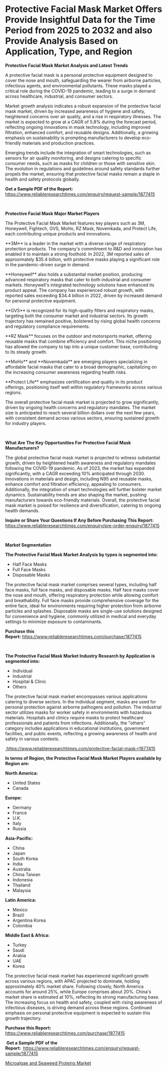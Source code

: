 <p><h1>Protective Facial Mask Market Offers Provide Insightful Data for the Time Period from 2025 to 2032 and also Provide Analysis Based on Application, Type, and Region</h1></p><p><strong>Protective Facial Mask Market Analysis and Latest Trends</strong></p>
<p><p>A protective facial mask is a personal protective equipment designed to cover the nose and mouth, safeguarding the wearer from airborne particles, infectious agents, and environmental pollutants. These masks played a critical role during the COVID-19 pandemic, leading to a surge in demand across healthcare, industrial, and consumer sectors.</p><p>Market growth analysis indicates a robust expansion of the protective facial mask market, driven by increased awareness of hygiene and safety, heightened concerns over air quality, and a rise in respiratory illnesses. The market is expected to grow at a CAGR of 5.8% during the forecast period, reflecting ongoing innovations in mask technology, including improved filtration, enhanced comfort, and reusable designs. Additionally, a growing emphasis on sustainability is prompting manufacturers to develop eco-friendly materials and production practices.</p><p>Emerging trends include the integration of smart technologies, such as sensors for air quality monitoring, and designs catering to specific consumer needs, such as masks for children or those with sensitive skin. The evolution in regulations and guidelines around safety standards further propels the market, ensuring that protective facial masks remain a staple in health and safety protocols globally.</p></p>
<p><strong>Get a Sample PDF of the Report:&nbsp;</strong> <a href="https://www.reliableresearchtimes.com/enquiry/request-sample/1877415?utm_campaign=3583&utm_medium=2&utm_source=Github&utm_content=ia&utm_term=05042025&utm_id=protective-facial-mask">https://www.reliableresearchtimes.com/enquiry/request-sample/1877415</a></p>
<p>&nbsp;</p>
<p><strong>Protective Facial Mask Major Market Players</strong></p>
<p><p>The Protective Facial Mask Market features key players such as 3M, Honeywell, Fightech, GVS, MoHo, RZ Mask, Novemkada, and Protect Life, each contributing unique products and innovations.</p><p>**3M** is a leader in the market with a diverse range of respiratory protection products. The company's commitment to R&D and innovation has enabled it to maintain a strong foothold. In 2022, 3M reported sales of approximately $35.4 billion, with protective masks playing a significant role in the pandemic-driven surge in demand.</p><p>**Honeywell** also holds a substantial market position, producing advanced respiratory masks that cater to both industrial and consumer markets. Honeywell's integrated technology solutions have enhanced its product appeal. The company has experienced robust growth, with reported sales exceeding $34.4 billion in 2022, driven by increased demand for personal protective equipment.</p><p>**GVS** is recognized for its high-quality filters and respiratory masks, targeting both the consumer market and industrial sectors. Its growth trajectory has remained positive, bolstered by rising global health concerns and regulatory compliance requirements.</p><p>**RZ Mask** focuses on the outdoor and motorsports market, offering reusable masks that combine efficiency and comfort. This niche positioning has allowed the company to tap into a unique customer base, contributing to its steady growth.</p><p>**MoHo** and **Novemkada** are emerging players specializing in affordable facial masks that cater to a broad demographic, capitalizing on the increasing consumer awareness regarding health risks.</p><p>**Protect Life** emphasizes certification and quality in its product offerings, positioning itself well within regulatory frameworks across various regions.</p><p>The overall protective facial mask market is projected to grow significantly, driven by ongoing health concerns and regulatory mandates. The market size is anticipated to reach several billion dollars over the next few years, with consistent demand across various sectors, ensuring sustained growth for industry players.</p></p>
<p>&nbsp;</p>
<p><strong>What Are The Key Opportunities For Protective Facial Mask Manufacturers?</strong></p>
<p><p>The global protective facial mask market is projected to witness substantial growth, driven by heightened health awareness and regulatory mandates following the COVID-19 pandemic. As of 2023, the market has expanded significantly, with a CAGR exceeding 10% anticipated through 2030. Innovations in materials and design, including N95 and reusable masks, enhance comfort and filtration efficiency, appealing to consumers. Additionally, the integration of smart technologies will further bolster market dynamics. Sustainability trends are also shaping the market, pushing manufacturers towards eco-friendly materials. Overall, the protective facial mask market is poised for resilience and diversification, catering to ongoing health demands.</p></p>
<p><strong>Inquire or Share Your Questions If Any Before Purchasing This Report:</strong> <a href="https://www.reliableresearchtimes.com/enquiry/pre-order-enquiry/1877415?utm_campaign=3583&utm_medium=2&utm_source=Github&utm_content=ia&utm_term=05042025&utm_id=protective-facial-mask">https://www.reliableresearchtimes.com/enquiry/pre-order-enquiry/1877415</a></p>
<p>&nbsp;</p>
<p><strong>Market Segmentation</strong></p>
<p><strong>The Protective Facial Mask Market Analysis by types is segmented into:</strong></p>
<p><ul><li>Half Face Masks</li><li>Full Face Masks</li><li>Disposable Masks</li></ul></p>
<p><p>The protective facial mask market comprises several types, including half face masks, full face masks, and disposable masks. Half face masks cover the nose and mouth, offering respiratory protection while allowing comfort and breathability. Full face masks provide comprehensive coverage for the entire face, ideal for environments requiring higher protection from airborne particles and splashes. Disposable masks are single-use solutions designed for convenience and hygiene, commonly utilized in medical and everyday settings to minimize exposure to contaminants.</p></p>
<p><strong>Purchase this Report:&nbsp;</strong><a href="https://www.reliableresearchtimes.com/purchase/1877415?utm_campaign=3583&utm_medium=2&utm_source=Github&utm_content=ia&utm_term=05042025&utm_id=protective-facial-mask">https://www.reliableresearchtimes.com/purchase/1877415</a></p>
<p>&nbsp;</p>
<p><strong>The Protective Facial Mask Market Industry Research by Application is segmented into:</strong></p>
<p><ul><li>Individual</li><li>Industrial</li><li>Hospital & Clinic</li><li>Others</li></ul></p>
<p><p>The protective facial mask market encompasses various applications catering to diverse sectors. In the individual segment, masks are used for personal protection against airborne pathogens and pollution. The industrial sector utilizes masks for worker safety in environments with hazardous materials. Hospitals and clinics require masks to protect healthcare professionals and patients from infections. Additionally, the "others" category includes applications in educational institutions, government facilities, and public events, reflecting a growing awareness of health and safety in various contexts.</p></p>
<p><a href="https://www.reliableresearchtimes.com/protective-facial-mask-r1877415?utm_campaign=3583&utm_medium=2&utm_source=Github&utm_content=ia&utm_term=05042025&utm_id=protective-facial-mask">&nbsp;https://www.reliableresearchtimes.com/protective-facial-mask-r1877415</a></p>
<p><strong>In terms of Region, the Protective Facial Mask Market Players available by Region are:</strong></p>
<p>
    <p> <strong> North America: </strong>
        <ul>
            <li>United States</li>
            <li>Canada</li>
        </ul>
        </p> 
    <p> <strong> Europe: </strong>
        <ul>
            <li>Germany</li>
            <li>France</li>
            <li>U.K.</li>
            <li>Italy</li>
            <li>Russia</li>
        </ul>
        </p> 
    <p> <strong> Asia-Pacific: </strong>
        <ul>
            <li>China</li>
            <li>Japan</li>
            <li>South Korea</li>
            <li>India</li>
            <li>Australia</li>
            <li>China Taiwan</li>
            <li>Indonesia</li>
            <li>Thailand</li>
            <li>Malaysia</li>
        </ul>
        </p> 
    <p> <strong> Latin America: </strong>
        <ul>
            <li>Mexico</li>
            <li>Brazil</li>
            <li>Argentina Korea</li>
            <li>Colombia</li>
        </ul>
        </p> 
    <p> <strong> Middle East & Africa: </strong>
        <ul>
            <li>Turkey</li>
            <li>Saudi</li>
            <li>Arabia</li>
            <li>UAE</li>
            <li>Korea</li>
        </ul>
    </p>
    </p>
<p><p>The protective facial mask market has experienced significant growth across various regions, with APAC projected to dominate, holding approximately 40% market share. Following closely, North America accounts for around 25%, while Europe comprises about 20%. China's market share is estimated at 10%, reflecting its strong manufacturing base. The increasing focus on health and safety, coupled with rising awareness of infectious diseases, is driving demand across these regions. Continued emphasis on personal protective equipment is expected to sustain this growth trajectory.</p></p>
<p><strong>Purchase this Report: </strong><a href="https://www.reliableresearchtimes.com/purchase/1877415?utm_campaign=3583&utm_medium=2&utm_source=Github&utm_content=ia&utm_term=05042025&utm_id=protective-facial-mask">https://www.reliableresearchtimes.com/purchase/1877415</a></p>
<p>&nbsp;<strong>Get a Sample PDF of the Report:&nbsp;&nbsp;</strong><a href="https://www.reliableresearchtimes.com/enquiry/request-sample/1877415?utm_campaign=3583&utm_medium=2&utm_source=Github&utm_content=ia&utm_term=05042025&utm_id=protective-facial-mask">https://www.reliableresearchtimes.com/enquiry/request-sample/1877415</a></p>
<p><strong></strong></p>
<p><p><a href="https://github.com/samesdufloiw/Market-Research-Report-List-1/blob/main/microalgae-and-seaweed-proteins-market.md?utm_campaign=3583&utm_medium=2&utm_source=Github&utm_content=ia&utm_term=05042025&utm_id=protective-facial-mask">Microalgae and Seaweed Proteins Market</a></p></p>